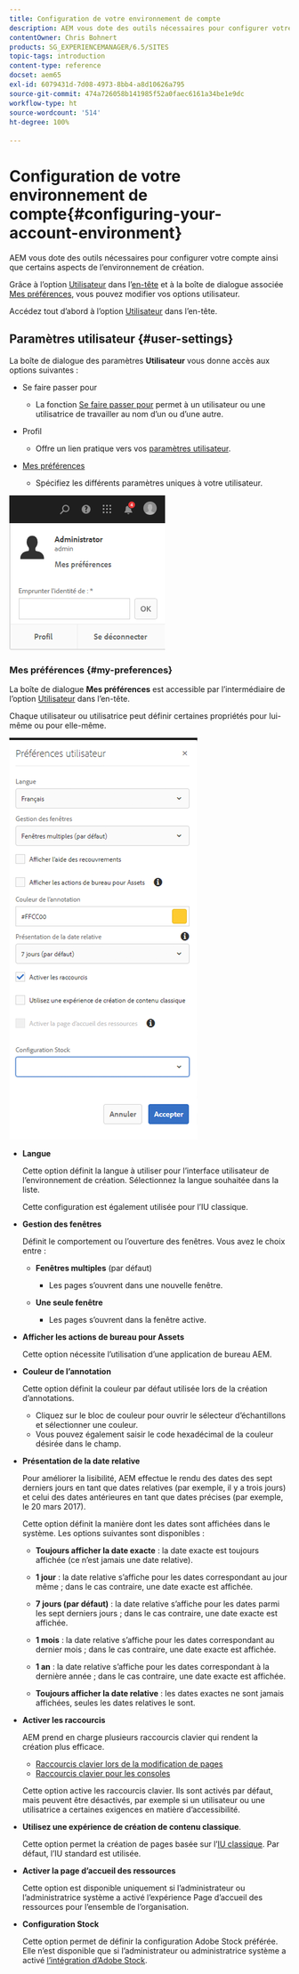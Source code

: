 ```yaml
---
title: Configuration de votre environnement de compte
description: AEM vous dote des outils nécessaires pour configurer votre compte ainsi que certains aspects de l’environnement de création.
contentOwner: Chris Bohnert
products: SG_EXPERIENCEMANAGER/6.5/SITES
topic-tags: introduction
content-type: reference
docset: aem65
exl-id: 6079431d-7d08-4973-8bb4-a8d10626a795
source-git-commit: 474a726058b141985f52a0faec6161a34be1e9dc
workflow-type: ht
source-wordcount: '514'
ht-degree: 100%

---
```


# Configuration de votre environnement de compte{#configuring-your-account-environment}

AEM vous dote des outils nécessaires pour configurer votre compte ainsi que certains aspects de l’environnement de création.

Grâce à l’option [Utilisateur](/help/sites-authoring/user-properties.md#user-settings) dans l’[en-tête](/help/sites-authoring/basic-handling.md#the-header) et à la boîte de dialogue associée [Mes préférences](#userpreferences), vous pouvez modifier vos options utilisateur.

Accédez tout d’abord à l’option [Utilisateur](/help/sites-authoring/user-properties.md#user-settings) dans l’en-tête.

## Paramètres utilisateur {#user-settings}

La boîte de dialogue des paramètres **Utilisateur** vous donne accès aux options suivantes :

* Se faire passer pour

   * La fonction [Se faire passer pour](/help/sites-administering/security.md#impersonating-another-user) permet à un utilisateur ou une utilisatrice de travailler au nom d’un ou d’une autre.

* Profil

   * Offre un lien pratique vers vos [paramètres utilisateur](/help/sites-administering/security.md).

* [Mes préférences](/help/sites-authoring/user-properties.md#my-preferences)

   * Spécifiez les différents paramètres uniques à votre utilisateur.

![screen_shot_2018-03-20at103808](assets/screen_shot_2018-03-20at103808.png)

### Mes préférences {#my-preferences}

La boîte de dialogue **Mes préférences** est accessible par l’intermédiaire de l’option [Utilisateur](/help/sites-authoring/user-properties.md#user-settings) dans l’en-tête.

Chaque utilisateur ou utilisatrice peut définir certaines propriétés pour lui-même ou pour elle-même.

![screen-shot_2019-03-05at100322](assets/screen-shot_2019-03-05at100322.png)

* **Langue**

  Cette option définit la langue à utiliser pour l’interface utilisateur de l’environnement de création. Sélectionnez la langue souhaitée dans la liste.

  Cette configuration est également utilisée pour l’IU classique.

* **Gestion des fenêtres**

  Définit le comportement ou l’ouverture des fenêtres. Vous avez le choix entre :

   * **Fenêtres multiples** (par défaut)

      * Les pages s’ouvrent dans une nouvelle fenêtre.

   * **Une seule fenêtre**

      * Les pages s’ouvrent dans la fenêtre active.

* **Afficher les actions de bureau pour Assets**

  Cette option nécessite l’utilisation d’une application de bureau AEM.

* **Couleur de l’annotation**

  Cette option définit la couleur par défaut utilisée lors de la création d’annotations.

   * Cliquez sur le bloc de couleur pour ouvrir le sélecteur d’échantillons et sélectionner une couleur.
   * Vous pouvez également saisir le code hexadécimal de la couleur désirée dans le champ.

* **Présentation de la date relative**

  Pour améliorer la lisibilité, AEM effectue le rendu des dates des sept derniers jours en tant que dates relatives (par exemple, il y a trois jours) et celui des dates antérieures en tant que dates précises (par exemple, le 20 mars 2017).

  Cette option définit la manière dont les dates sont affichées dans le système. Les options suivantes sont disponibles :

   * **Toujours afficher la date exacte** : la date exacte est toujours affichée (ce n’est jamais une date relative).
   * **1 jour** : la date relative s’affiche pour les dates correspondant au jour même ; dans le cas contraire, une date exacte est affichée.

   * **7 jours (par défaut)** : la date relative s’affiche pour les dates parmi les sept derniers jours ; dans le cas contraire, une date exacte est affichée.

   * **1 mois** : la date relative s’affiche pour les dates correspondant au dernier mois ; dans le cas contraire, une date exacte est affichée.

   * **1 an** : la date relative s’affiche pour les dates correspondant à la dernière année ; dans le cas contraire, une date exacte est affichée.

   * **Toujours afficher la date relative** : les dates exactes ne sont jamais affichées, seules les dates relatives le sont.

* **Activer les raccourcis**

  AEM prend en charge plusieurs raccourcis clavier qui rendent la création plus efficace.

   * [Raccourcis clavier lors de la modification de pages](/help/sites-authoring/page-authoring-keyboard-shortcuts.md)
   * [Raccourcis clavier pour les consoles](/help/sites-authoring/keyboard-shortcuts.md)

  Cette option active les raccourcis clavier. Ils sont activés par défaut, mais peuvent être désactivés, par exemple si un utilisateur ou une utilisatrice a certaines exigences en matière d’accessibilité.

* **Utilisez une expérience de création de contenu classique**.

  Cette option permet la création de pages basée sur l’[IU classique](/help/sites-classic-ui-authoring/home.md). Par défaut, l’IU standard est utilisée.

* **Activer la page d’accueil des ressources**

  Cette option est disponible uniquement si l’administrateur ou l’administratrice système a activé l’expérience Page d’accueil des ressources pour l’ensemble de l’organisation.

* **Configuration Stock**

  Cette option permet de définir la configuration Adobe Stock préférée. Elle n’est disponible que si l’administrateur ou administratrice système a activé [l’intégration d’Adobe Stock](/help/assets/aem-assets-adobe-stock.md).
